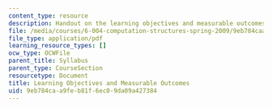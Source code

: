 ```yaml
---
content_type: resource
description: Handout on the learning objectives and measurable outcomes of the course.
file: /media/courses/6-004-computation-structures-spring-2009/9eb784caa9feb81f6ec09da09a427384_MIT6_004s09_syll_objectives.pdf
file_type: application/pdf
learning_resource_types: []
ocw_type: OCWFile
parent_title: Syllabus
parent_type: CourseSection
resourcetype: Document
title: Learning Objectives and Measurable Outcomes
uid: 9eb784ca-a9fe-b81f-6ec0-9da09a427384
---
```

